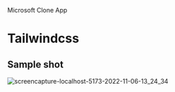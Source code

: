 Microsoft Clone App
# Tailwindcss

## Sample shot


![screencapture-localhost-5173-2022-11-06-13_24_34](https://user-images.githubusercontent.com/80634110/200160213-3d70bddc-e698-4346-a266-05e40a7f50d1.png)
